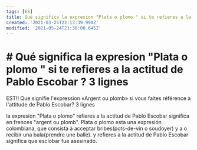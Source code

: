 ```yaml
---
tags: [ES]
title: Qué significa la expresion "Plata o plomo " si te refieres a la actitud de Pablo Escobar ? 3 lignes
created: '2021-03-25T22:13:39.990Z'
modified: '2021-05-24T21:38:00.645Z'
---
```


# # Qué significa la expresion "Plata o plomo " si te refieres a la actitud de Pablo Escobar ? 3 lignes
EST!! Que signifie l'expression «Argent ou plomb» si vous faites référence à l'attitude de Pablo Escobar? 3 lignes

la expresion "Plata o plomo" refieres a la actitud de Pablo Escobar significa en frences "argent ou plomb". 
Plata o plomo esta una expresión colombiana, que consista à acceptar bribes(pots-de-vin o soudoyer) y a o recibir una bala(prendre une balle).
y refieres a la actitud de Pablo Escobar significa que esclobar fue asesinado.


